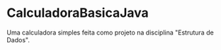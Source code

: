 # CalculadoraBasicaJava
Uma calculadora simples feita como projeto na disciplina "Estrutura de Dados".
